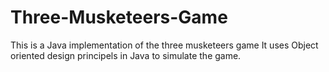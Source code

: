 # Three-Musketeers-Game
This is a Java implementation of the three musketeers game
It uses Object oriented design principels in Java to simulate the game. 
